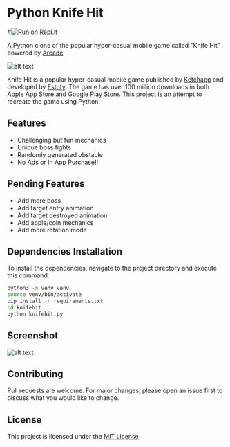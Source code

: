 # Python Knife Hit

#[![Run on Repl.it](https://repl.it/badge/github/akmalhakimi1991/python-knife-hit)](https://repl.it/github/akmalhakimi1991/python-knife-hit)

A Python clone of the popular hyper-casual mobile game called "Knife  Hit" powered by [Arcade](https://github.com/pvcraven/arcade)

![alt text](https://i.imgur.com/cDU2nNj.jpg)  

Knife Hit is a popular hyper-casual mobile game published by [Ketchapp](http://www.ketchappgames.com/) and developed by [Estoty](http://estoty.com/). The game has over 100 million downloads in both Apple App Store and Google Play Store. This project is an attempt to recreate the game using Python.  

## Features  
* Challenging but fun mechanics
* Unique boss fights
* Randomly generated obstacle
* No Ads or In App Purchase!!

## Pending Features
* Add more boss
* Add target entry animation
* Add target destroyed animation
* Add apple/coin mechanics
* Add more rotation mode

## Dependencies Installation

To install the dependencies, navigate to the project directory and execute this command:

```bash
python3 -m venv venv
source venv/bin/activate
pip install -r requirements.txt
cd knifehit
python knifehit.py
```

## Screenshot
![alt text](https://i.imgur.com/A2nQjqv.png)

## Contributing
Pull requests are welcome. For major changes, please open an issue first to discuss what you would like to change.

## License
This project is licensed under the [MIT License](https://choosealicense.com/licenses/mit/)